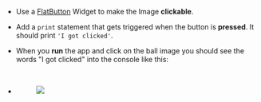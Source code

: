 <ul><li><p>Use a <a href="https://docs.flutter.io/flutter/material/FlatButton-class.html" rel="noopener noreferrer" target="_blank">FlatButton</a> Widget to make the Image <strong>clickable</strong>. </p></li><li><p>Add a <code>print</code> statement that gets triggered when the button is <strong>pressed</strong>. It should print <code>'I got clicked'</code>.</p></li><li><p>When you <strong>run</strong> the app and click on the ball image you should see the words "I got clicked" into the console like this:</p></li></ul><p><br></p><ul><li><figure><img src="https://udemy-images.s3.amazonaws.com:443/redactor/raw/2019-03-07_12-11-29-cbad692a8363e6a1d28c903af4d9589c.gif"></figure><p><br></p></li></ul><p><br></p>